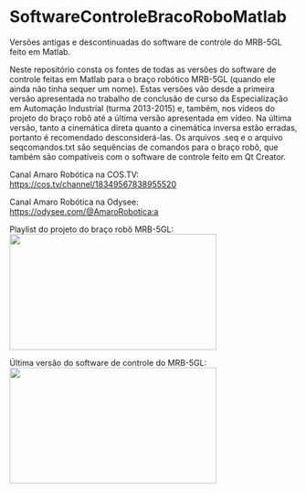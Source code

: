# SoftwareControleBracoRoboMatlab
Versões antigas e descontinuadas do software de controle do MRB-5GL feito em Matlab.

Neste repositório consta os fontes de todas as versões do software de controle feitas em Matlab para o
braço robótico MRB-5GL (quando ele ainda não tinha sequer um nome). Estas versões vão desde a primeira
versão apresentada no trabalho de conclusão de curso da Especialização em Automação Industrial (turma 2013-2015) 
e, também, nos vídeos do projeto do braço robô até a última versão apresentada em vídeo. Na última versão, tanto 
a cinemática direta quanto a cinemática inversa estão erradas, portanto é recomendado desconsiderá-las.
Os arquivos .seq e o arquivo seqcomandos.txt são sequências de comandos para o braço robô, que também são
compatíveis com o software de controle feito em Qt Creator.

Canal Amaro Robótica na COS.TV:                                               
https://cos.tv/channel/18349567838955520

Canal Amaro Robótica na Odysee:                                     
https://odysee.com/@AmaroRobotica:a

Playlist do projeto do braço robô MRB-5GL:                                
[<img src="https://thumbs.odycdn.com/0c92bf28bd7fb48bada641330e733b1a.webp" width="362" height="203">](https://odysee.com/@AmaroRobotica:a/Projeto-do-bra%C3%A7o-rob%C3%B4:2)

Última versão do software de controle do MRB-5GL:                          
[<img src="https://thumbs.odycdn.com/1af9070767db5f417dca1e0cd929eacb.webp" width="362" height="203">](https://odysee.com/@AmaroRobotica:a/Bra%C3%A7o-rob%C3%B4---%C3%9Altima-vers%C3%A3o-do-software-de-controle-em-Matlab:8)


